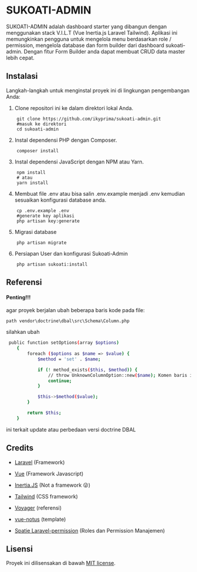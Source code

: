 
# SUKOATI-ADMIN

SUKOATI-ADMIN adalah dashboard starter yang dibangun dengan menggunakan stack V.I.L.T (Vue Inertia.js Laravel Tailwind). Aplikasi ini memungkinkan pengguna untuk mengelola menu berdasarkan role / permission, mengelola database dan form builder dari dashboard sukoati-admin. Dengan fitur Form Builder anda dapat membuat CRUD data master lebih cepat.

## Instalasi

Langkah-langkah untuk menginstal proyek ini di lingkungan pengembangan Anda:

1. Clone repositori ini ke dalam direktori lokal Anda.
```shell
    git clone https://github.com/ikyprima/sukoati-admin.git
    #masuk ke direktori
    cd sukoati-admin
```
2. Instal dependensi PHP dengan Composer.
```shell
    composer install
```
3. Instal dependensi JavaScript dengan NPM atau Yarn.
```shell
    npm install
    # atau
    yarn install
```
4. Membuat file .env  atau bisa salin .env.example menjadi .env
kemudian sesuaikan konfigurasi database anda.
```shell
    cp .env.example .env
    #generate key aplikasi
    php artisan key:generate
```
5. Migrasi database
``` shell
    php artisan migrate
```
6. Persiapan User dan konfigurasi Sukoati-Admin
```shell
    php artisan sukoati:install
```
## Referensi

#### Penting!!!

agar proyek berjalan ubah beberapa baris kode pada file:
```path
path vendor\doctrine\dbal\src\Schema\Column.php

```
silahkan ubah 
```bash
 public function setOptions(array $options)
    {
        foreach ($options as $name => $value) {
            $method = 'set' . $name;

            if (! method_exists($this, $method)) {
                // throw UnknownColumnOption::new($name); Komen baris ini
                continue;
            }

            $this->$method($value);
        }

        return $this;
    }
```
ini terkait update atau perbedaan versi doctrine DBAL 


## Credits

- [Laravel](https://github.com/laravel/laravel) (Framework)
- [Vue](https://github.com/vuejs/vue) (Framework Javascript)
- [Inertia.JS](https://github.com/inertiajs) (Not a framework 😜)
- [Tailwind](https://github.com/tailwindlabs/tailwindcss) (CSS framework)
- [Voyager](https://github.com/thedevdojo/voyager) (referensi)
- [vue-notus](https://github.com/creativetimofficial/vue-notus) (template)

- [Spatie Laravel-permission](https://github.com/spatie/laravel-permission/tree/main) (Roles dan Permission Manajemen)
## Lisensi

Proyek ini dilisensakan di bawah [MIT license](https://opensource.org/licenses/MIT).
